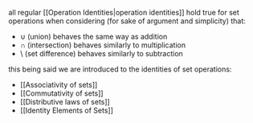 all regular [[Operation Identities|operation identities]] hold true for set operations when considering (for sake of argument and simplicity) that:

- $\cup$ (union) behaves the same way as addition
- $\cap$ (intersection) behaves similarly to multiplication
- $\setminus$ (set difference) behaves similarly to subtraction

this being said we are introduced to the identities of set operations:

- [[Associativity of sets]]
- [[Commutativity of sets]]
- [[Distributive laws of sets]]
- [[Identity Elements of Sets]]